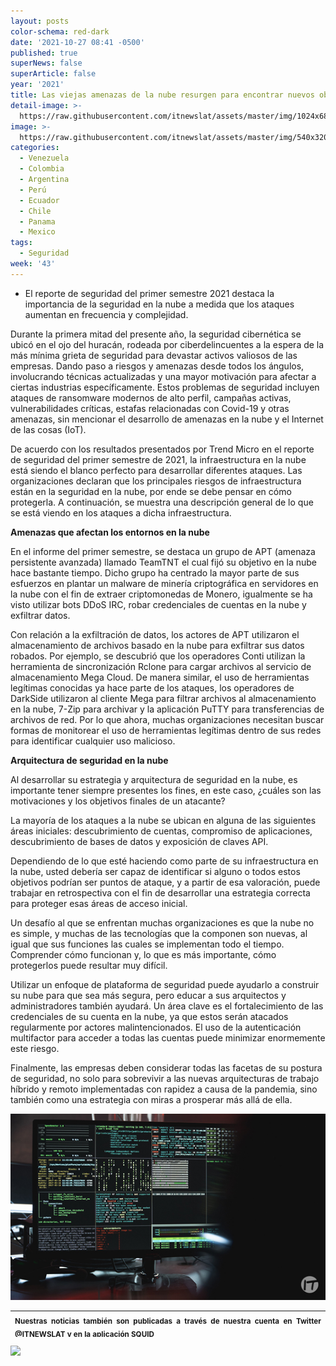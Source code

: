 ```yaml
---
layout: posts
color-schema: red-dark
date: '2021-10-27 08:41 -0500'
published: true
superNews: false
superArticle: false
year: '2021'
title: Las viejas amenazas de la nube resurgen para encontrar nuevos objetivos
detail-image: >-
  https://raw.githubusercontent.com/itnewslat/assets/master/img/1024x680/ciberamenaza-g.jpg
image: >-
  https://raw.githubusercontent.com/itnewslat/assets/master/img/540x320/ciberamenaza-p.jpg
categories:
  - Venezuela
  - Colombia
  - Argentina
  - Perú
  - Ecuador
  - Chile
  - Panama
  - Mexico
tags:
  - Seguridad
week: '43'
---
```

- El reporte de seguridad del primer semestre 2021 destaca la importancia de la seguridad en la nube a medida que los ataques aumentan en frecuencia y complejidad.


Durante la primera mitad del presente año, la seguridad cibernética se ubicó en el ojo del huracán, rodeada por ciberdelincuentes a la espera de la más mínima grieta de seguridad para devastar activos valiosos de las empresas. Dando paso a riesgos y amenazas desde todos los ángulos, involucrando técnicas actualizadas y una mayor motivación para afectar a ciertas industrias específicamente. Estos problemas de seguridad incluyen ataques de ransomware modernos de alto perfil, campañas activas, vulnerabilidades críticas, estafas relacionadas con Covid-19 y otras amenazas, sin mencionar el desarrollo de amenazas en la nube y el Internet de las cosas (IoT).
 
De acuerdo con los resultados presentados por Trend Micro en el reporte de seguridad del primer semestre de 2021, la infraestructura en la nube está siendo el blanco perfecto para desarrollar diferentes ataques. Las organizaciones declaran que los principales riesgos de infraestructura están en la seguridad en la nube, por ende se debe pensar en cómo protegerla. A continuación, se muestra una descripción general de lo que se está viendo en los ataques a dicha infraestructura.
 
**Amenazas que afectan los entornos en la nube**
 
En el informe del primer semestre, se destaca un grupo de APT (amenaza persistente avanzada) llamado TeamTNT el cual fijó su objetivo en la nube hace bastante tiempo. Dicho grupo ha centrado la mayor parte de sus esfuerzos en plantar un malware de minería criptográfica en servidores en la nube con el fin de extraer criptomonedas de Monero, igualmente se ha visto utilizar bots DDoS IRC, robar credenciales de cuentas en la nube y exfiltrar datos.
 
Con relación a la exfiltración de datos, los actores de APT utilizaron el almacenamiento de archivos basado en la nube para exfiltrar sus datos robados. Por ejemplo, se descubrió que los operadores Conti utilizan la herramienta de sincronización Rclone para cargar archivos al servicio de almacenamiento Mega Cloud. De manera similar, el uso de herramientas legítimas conocidas ya hace parte de los ataques, los operadores de DarkSide utilizaron al cliente Mega para filtrar archivos al almacenamiento en la nube, 7-Zip para archivar y la aplicación PuTTY para transferencias de archivos de red. Por lo que ahora, muchas organizaciones necesitan buscar formas de monitorear el uso de herramientas legítimas dentro de sus redes para identificar cualquier uso malicioso.
 
**Arquitectura de seguridad en la nube**
 
Al desarrollar su estrategia y arquitectura de seguridad en la nube, es importante tener siempre presentes los fines, en este caso, ¿cuáles son las motivaciones y los objetivos finales de un atacante?
 
La mayoría de los ataques a la nube se ubican en alguna de las siguientes áreas iniciales: descubrimiento de cuentas, compromiso de aplicaciones, descubrimiento de bases de datos y exposición de claves API.
 
Dependiendo de lo que esté haciendo como parte de su infraestructura en la nube, usted debería ser capaz de identificar si alguno o todos estos objetivos podrían ser puntos de ataque, y a partir de esa valoración, puede trabajar en retrospectiva con el fin de desarrollar una estrategia correcta para proteger esas áreas de acceso inicial.
 
Un desafío al que se enfrentan muchas organizaciones es que la nube no es simple, y muchas de las tecnologías que la componen son nuevas, al igual que sus funciones las cuales se implementan todo el tiempo. Comprender cómo funcionan y, lo que es más importante, cómo protegerlos puede resultar muy difícil.
 
Utilizar un enfoque de plataforma de seguridad puede ayudarlo a construir su nube para que sea más segura, pero educar a sus arquitectos y administradores también ayudará. Un área clave es el fortalecimiento de las credenciales de su cuenta en la nube, ya que estos serán atacados regularmente por actores malintencionados. El uso de la autenticación multifactor para acceder a todas las cuentas puede minimizar enormemente este riesgo.
 
Finalmente, las empresas deben considerar todas las facetas de su postura de seguridad, no solo para sobrevivir a las nuevas arquitecturas de trabajo híbrido y remoto implementadas con rapidez a causa de la pandemia, sino también como una estrategia con miras a prosperar más allá de ella.

![](https://raw.githubusercontent.com/itnewslat/assets/master/img/540x320/ciberamenaza-p.jpg)

<table style="height: 42px;" width="569">
<tbody>
<tr>
<td style="text-align: justify;"><sub><strong>Nuestras noticias también son publicadas a través de nuestra cuenta en Twitter <a href="https://twitter.com/itnewslat?lang=es">@ITNEWSLAT</a> y en la aplicación <a href="https://squidapp.co/en/">SQUID</a></strong></sub></td>
</tr>
</tbody>
</table>

<img src="https://tracker.metricool.com/c3po.jpg?hash=56f88a41e39ab42c063cc51676587a04"/>